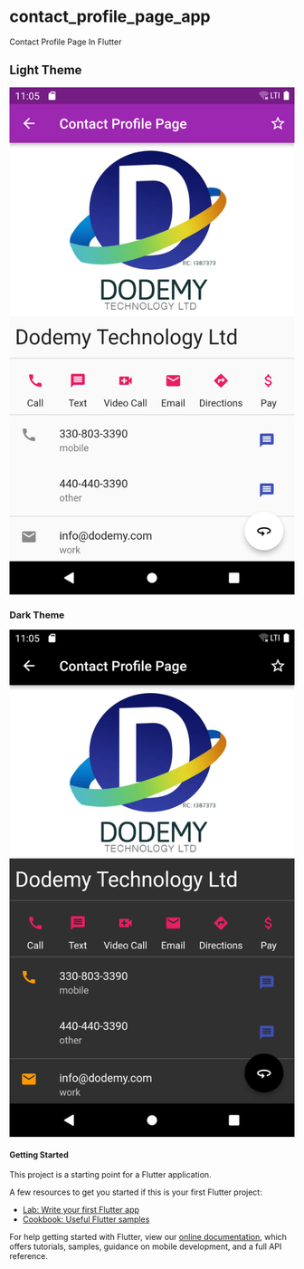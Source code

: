 # contact_profile_page_app

Contact Profile Page In Flutter

## Light Theme
![Light Theme](https://github.com/maduoma/contact_profile_page_app/blob/master/Light.png)

### Dark Theme
![Dark Theme](https://github.com/maduoma/contact_profile_page_app/blob/master/Dark.png)

#### Getting Started

This project is a starting point for a Flutter application.

A few resources to get you started if this is your first Flutter project:

- [Lab: Write your first Flutter app](https://flutter.dev/docs/get-started/codelab)
- [Cookbook: Useful Flutter samples](https://flutter.dev/docs/cookbook)

For help getting started with Flutter, view our
[online documentation](https://flutter.dev/docs), which offers tutorials,
samples, guidance on mobile development, and a full API reference.
